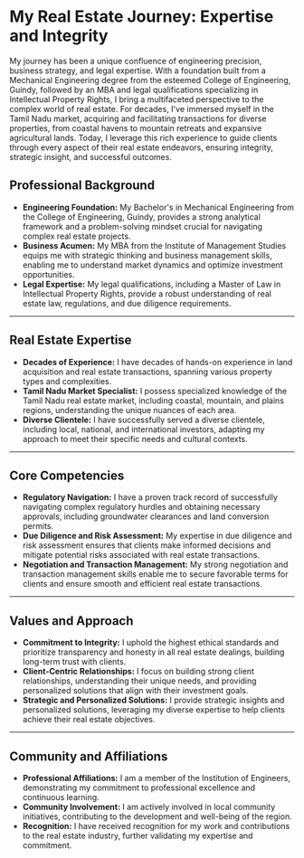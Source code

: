 <!--//meta
title: Expert Real Estate Solutions in Tamil Nadu | Land Acquisition & Investment
about: Real estate expert with engineering, business, and legal expertise, specializing in land acquisition, regulatory approvals, and investment in Tamil Nadu.
description: Trusted real estate services in Tamil Nadu. Expert in land acquisition, regulatory approvals, and investment. Leveraging engineering, business, & legal expertise.
keywords: Tamil Nadu real estate, land acquisition, real estate investment, regulatory approvals, industrial land, commercial property, property consultants, India real estate, SIPCOT, SIDCO.
contextual-keywords: Chennai real estate, Coimbatore land, Madurai property, agricultural land conversion, groundwater regulations, industrial development, NRI investment.
long-tailed-keywords: land acquisition consultants Tamil Nadu, real estate investment opportunities Chennai, regulatory approvals for industrial land Tamil Nadu, best property consultants in Tamil Nadu, how to invest in real estate Tamil Nadu.
excerpt: Expert real estate services in Tamil Nadu. Specializing in land acquisition, regulatory approvals, and investment, leveraging engineering, business, and legal expertise.
date: 2023-10-27
source: Gemini
//meta-->

# My Real Estate Journey: Expertise and Integrity

My journey has been a unique confluence of engineering precision, business strategy, and legal expertise. With a foundation built from a Mechanical Engineering degree from the esteemed College of Engineering, Guindy, followed by an MBA and legal qualifications specializing in Intellectual Property Rights, I bring a multifaceted perspective to the complex world of real estate. For decades, I've immersed myself in the Tamil Nadu market, acquiring and facilitating transactions for diverse properties, from coastal havens to mountain retreats and expansive agricultural lands. Today, I leverage this rich experience to guide clients through every aspect of their real estate endeavors, ensuring integrity, strategic insight, and successful outcomes.

## Professional Background

* **Engineering Foundation:** My Bachelor's in Mechanical Engineering from the College of Engineering, Guindy, provides a strong analytical framework and a problem-solving mindset crucial for navigating complex real estate projects.
* **Business Acumen:** My MBA from the Institute of Management Studies equips me with strategic thinking and business management skills, enabling me to understand market dynamics and optimize investment opportunities.
* **Legal Expertise:** My legal qualifications, including a Master of Law in Intellectual Property Rights, provide a robust understanding of real estate law, regulations, and due diligence requirements.

---

## Real Estate Expertise

* **Decades of Experience:** I have decades of hands-on experience in land acquisition and real estate transactions, spanning various property types and complexities.
* **Tamil Nadu Market Specialist:** I possess specialized knowledge of the Tamil Nadu real estate market, including coastal, mountain, and plains regions, understanding the unique nuances of each area.
* **Diverse Clientele:** I have successfully served a diverse clientele, including local, national, and international investors, adapting my approach to meet their specific needs and cultural contexts.

---

## Core Competencies

* **Regulatory Navigation:** I have a proven track record of successfully navigating complex regulatory hurdles and obtaining necessary approvals, including groundwater clearances and land conversion permits.
* **Due Diligence and Risk Assessment:** My expertise in due diligence and risk assessment ensures that clients make informed decisions and mitigate potential risks associated with real estate transactions.
* **Negotiation and Transaction Management:** My strong negotiation and transaction management skills enable me to secure favorable terms for clients and ensure smooth and efficient real estate transactions.

---

## Values and Approach

* **Commitment to Integrity:** I uphold the highest ethical standards and prioritize transparency and honesty in all real estate dealings, building long-term trust with clients.
* **Client-Centric Relationships:** I focus on building strong client relationships, understanding their unique needs, and providing personalized solutions that align with their investment goals.
* **Strategic and Personalized Solutions:** I provide strategic insights and personalized solutions, leveraging my diverse expertise to help clients achieve their real estate objectives.

---

## Community and Affiliations

* **Professional Affiliations:** I am a member of the Institution of Engineers, demonstrating my commitment to professional excellence and continuous learning.
* **Community Involvement:** I am actively involved in local community initiatives, contributing to the development and well-being of the region.
* **Recognition:** I have received recognition for my work and contributions to the real estate industry, further validating my expertise and commitment.
